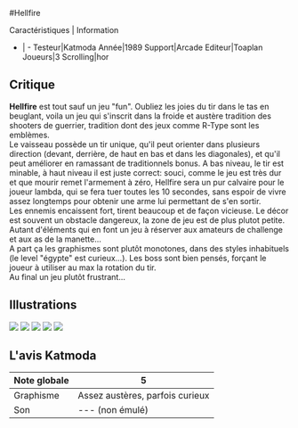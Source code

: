 #Hellfire

Caractéristiques | Information
- | -
Testeur|Katmoda
Année|1989
Support|Arcade
Editeur|Toaplan
Joueurs|3
Scrolling|hor

## Critique
<b>Hellfire</b> est tout sauf un jeu "fun". Oubliez les joies du tir dans le tas en beuglant, voila un jeu qui s'inscrit dans la froide et austère tradition des shooters de guerrier, tradition dont des jeux comme R-Type sont les emblèmes.<br/>Le vaisseau possède un tir unique, qu'il peut orienter dans plusieurs direction (devant, derrière, de haut en bas et dans les diagonales), et qu'il peut améliorer en ramassant de traditionnels bonus. A bas niveau, le tir est minable, à haut niveau il est juste correct: souci, comme le jeu est très dur et que mourir remet l'armement à zéro, Hellfire sera un pur calvaire pour le joueur lambda, qui se fera tuer toutes les 10 secondes, sans espoir de vivre assez longtemps pour obtenir une arme lui permettant de s'en sortir.<br/>Les ennemis encaissent fort, tirent beaucoup et de façon vicieuse. Le décor est souvent un obstacle dangereux, la zone de jeu est de plus plutot petite. Autant d'éléments qui en font un jeu à réserver aux amateurs de challenge et aux as de la manette...<br/>A part ça les graphismes sont plutôt monotones, dans des styles inhabituels (le level "égypte" est curieux...). Les boss sont bien pensés, forçant le joueur à utiliser au max la rotation du tir.<br/>Au final un jeu plutôt frustrant...

## Illustrations
![](http://www.shmup.com/images/thumbs/hellfire.jpg)
![](http://www.shmup.com/images/thumbs/hellfire-2.jpg)
![](http://www.shmup.com/images/thumbs/)
![](http://www.shmup.com/images/thumbs/)
![](http://www.shmup.com/images/thumbs/)

## L'avis Katmoda
Note globale|5
-|-
Graphisme|Assez austères, parfois curieux
Son|--- (non émulé)

